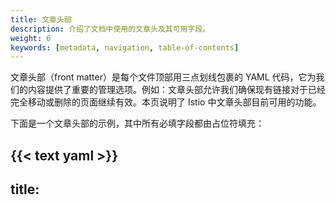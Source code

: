 ```yaml
---
title: 文章头部
description: 介绍了文档中使用的文章头及其可用字段。
weight: 6
keywords: [metadata, navigation, table-of-contents]
---
```


文章头部（front matter）是每个文件顶部用三点划线包裹的 YAML 代码，它为我们的内容提供了重要的管理选项。例如：文章头部允许我们确保现有链接对于已经完全移动或删除的页面继续有效。本页说明了 Istio 中文章头部目前可用的功能。

下面是一个文章头部的示例，其中所有必填字段都由占位符填充：

{{< text yaml >}}
---
title: <title>
description: <description>
weight: <weight>
keywords: [<keyword1>,<keyword2>,...]
aliases:
    - <previously-published-at-this-URL>
---
{{< /text >}}

您可以复制上面的示例，并在您的页面中使用相应值替换所有占位符。

## 必填字段{#required-front-matter-fields}

下表列举了所有的 **必填** 字段及其说明：

|字段                | 说明
|-------------------|------------
|`title`            | 该页面的标题。
|`description`      | 对其该页面内容的一个简单描述。
|`weight`           | 该页面相对于当前目录中其他页面的顺序。
|`keywords`         | 页面上的关键字。Hugo 根据此列表在页面末尾生成“相关内容”链接。
|`aliases`          | 页面以前发布过的 URL。有关此字段的详细信息，请参见下面的[重命名、移动或删除页面](#rename-move-or-delete-pages)。

### 重命名、移动或删除页面{#rename-move-or-delete-pages}

当您移动或完全删除页面时，必须确保指向这些页面的现有链接继续有效。文章头部中的 `aliases` 字段可帮助您满足此要求。在移动或删除页面之前，将现有路径添加到 `aliases` 字段中。Hugo 为我们的用户实现了从旧 URL 到新  URL 的自动重定向。

在 _target page_ （您想让用户访问的页面）上，将 _original page_ 的 `<path>` 添加到文章头部中，如下所示：

{{< text plain >}}
aliases:
    - <path>
{{< /text >}}

例如，您可以在以前的 `/zh/help/faq` 下找到我们的 FAQ 页面。为了使用户更方便的找到 FAQ 页面，我们将该页面上移了一个级别至 `/zh/faq/`，并对文章头部做了以下更改：

{{< text plain >}}
---
title: Frequently Asked Questions
description: Questions Asked Frequently.
weight: 13
aliases:
    - /zh/help/faq
---
{{< /text >}}

上面的更改允许所有用户通过 `https://istio.io/zh/faq/` 或者 `https://istio.io/zh/help/faq/` 都能访问到 FAQ 页面。

不仅是一个，该字段支持多个重定向，例如：

{{< text plain >}}
---
title: Frequently Asked Questions
description: Questions Asked Frequently.
weight: 13
aliases:
    - /zh/faq
    - /zh/faq2
    - /zh/faq3
---
{{< /text >}}

## 可选字段{#optional-front-matter-fields}

Hugo 支持非常多的文章头部字段，而此页面仅列举了在 istio.io 中实现的字段。

下表列举了最常用的 **可选** 字段：

|字段                | 描述
|-------------------|------------
|`linktitle`        | 短标题，常用于链接到页面。
|`subtitle`         | 主标题下方显示的副标题。
|`icon`             | 标题旁边显示图标的路径。
|`draft`            | 如果为 true，该页面不会出现在网站中。
|`skip_byline`      | 如果为 true，Hugo 不会在主标题下显示下划线。
|`skip_seealso`     | 如果为 true， Hugo 不会为该页面生成“相关内容”链接。

一些文章头部字段可用于控制自动生成的目录（ToC）。下表列举了这些字段并说明了如何使用：

|字段                 | 描述
|--------------------|------------
|`skip_toc`          | 如果为 true，Hugo 不会为该页面生成目录。
|`force_inline_toc`  | 如果为 true，Hugo 会强制在文本中插入自动生成的目录，而不是右侧的边栏。
|`max_toc_level`     | 设置目录（ToC）中使用的标题级别。值可以从 2 到 6。
|`remove_toc_prefix` | Hugo 从目录中每个条目的前缀中删除此字符串。

某些文章头部字段仅适用于所谓的 _bundle page_ 。您可以辨别 _bundle page_ ，因为它们的文件名都是以下划线 `_` 开头，例如： `_index.md`。在 Istio 中，我们使用 _bundle page_ 作为我们的部分着陆页面。下表列举了与 _bundle page_ 相关的文章头部字段。

|字段                   | 描述
|----------------------|------------
|`skip_list`           | 如果为 true，Hugo 不会自动生成该部分页面的内容块。
|`simple_list`         | 如果为 true，Hugo 使用一个简单列表列出该部分页面的自动生成内容。
|`list_below`          | 如果为 true，Hugo 会将自动生成的内容追加到手动编写的内容后面。
|`list_by_publishdate` | 如果为 true，Hugo 会按照 `publishdate` 而不是 `weight`，对自动生成的内容进行排序。

类似的，某些文章头部字段仅适用于博客文章。下表列举了这些字段：

|字段              | 描述
|-----------------|------------
|`publishdate`    | 博客的原始发布日期
|`last_update`    | 最近一次进行重大修改的日期
|`attribution`    | 可选的，作者的姓名
|`twitter`        | 可选的，作者的 Twitter
|`target_release` | 此博客内容中所使用的 Istio 版本。通常，该值是在创作或更新该博客时，当时最新的主要 Istio 版本。
